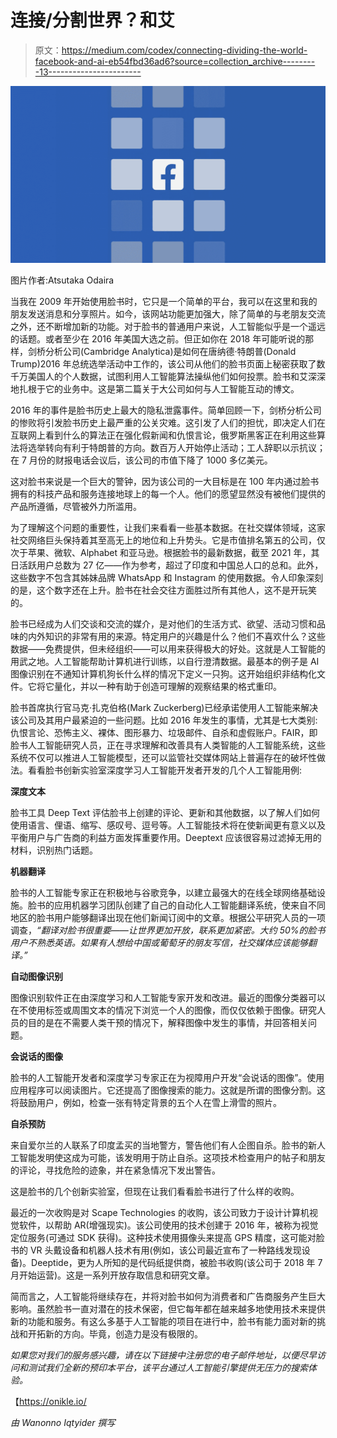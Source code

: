 # 连接/分割世界？和艾

> 原文：<https://medium.com/codex/connecting-dividing-the-world-facebook-and-ai-eb54fbd36ad6?source=collection_archive---------13----------------------->

![](img/5e53d5d1c00cf2c63490c8c989550ae7.png)

图片作者:Atsutaka Odaira

当我在 2009 年开始使用脸书时，它只是一个简单的平台，我可以在这里和我的朋友发送消息和分享照片。如今，该网站功能更加强大，除了简单的与老朋友交流之外，还不断增加新的功能。对于脸书的普通用户来说，人工智能似乎是一个遥远的话题。或者至少在 2016 年美国大选之前。但正如你在 2018 年可能听说的那样，剑桥分析公司(Cambridge Analytica)是如何在唐纳德·特朗普(Donald Trump)2016 年总统选举活动中工作的，该公司从他们的脸书页面上秘密获取了数千万美国人的个人数据，试图利用人工智能算法操纵他们如何投票。脸书和艾深深地扎根于它的业务中。这是第二篇关于大公司如何与人工智能互动的博文。

2016 年的事件是脸书历史上最大的隐私泄露事件。简单回顾一下，剑桥分析公司的惨败将引发脸书历史上最严重的公关灾难。这引发了人们的担忧，即决定人们在互联网上看到什么的算法正在强化假新闻和仇恨言论，俄罗斯黑客正在利用这些算法将选举转向有利于特朗普的方向。数百万人开始停止活动；工人辞职以示抗议；在 7 月份的财报电话会议后，该公司的市值下降了 1000 多亿美元。

这对脸书来说是一个巨大的警钟，因为该公司的一大目标是在 100 年内通过脸书拥有的科技产品和服务连接地球上的每一个人。他们的愿望显然没有被他们提供的产品所遵循，尽管被外力所滥用。

为了理解这个问题的重要性，让我们来看看一些基本数据。在社交媒体领域，这家社交网络巨头保持着其至高无上的地位和上升势头。它是市值排名第五的公司，仅次于苹果、微软、Alphabet 和亚马逊。根据脸书的最新数据，截至 2021 年，其日活跃用户总数为 27 亿——作为参考，超过了印度和中国总人口的总和。此外，这些数字不包含其姊妹品牌 WhatsApp 和 Instagram 的使用数据。令人印象深刻的是，这个数字还在上升。脸书在社会交往方面胜过所有其他人，这不是开玩笑的。

脸书已经成为人们交谈和交流的媒介，是对他们的生活方式、欲望、活动习惯和品味的内外知识的非常有用的来源。特定用户的兴趣是什么？他们不喜欢什么？这些数据——免费提供，但未经组织——可以用来获得极大的好处。这就是人工智能的用武之地。人工智能帮助计算机进行训练，以自行澄清数据。最基本的例子是 AI 图像识别在不通知计算机狗长什么样的情况下定义一只狗。这开始组织非结构化文件。它将它量化，并以一种有助于创造可理解的观察结果的格式重印。

脸书首席执行官马克·扎克伯格(Mark Zuckerberg)已经承诺使用人工智能来解决该公司及其用户最紧迫的一些问题。比如 2016 年发生的事情，尤其是七大类别:仇恨言论、恐怖主义、裸体、图形暴力、垃圾邮件、自杀和虚假账户。FAIR，即脸书人工智能研究人员，正在寻求理解和改善具有人类智能的人工智能系统，这些系统不仅可以推进人工智能模型，还可以监管社交媒体网站上普遍存在的破坏性做法。看看脸书创新实验室深度学习人工智能开发者开发的几个人工智能用例:

**深度文本**

脸书工具 Deep Text 评估脸书上创建的评论、更新和其他数据，以了解人们如何使用语言、俚语、缩写、感叹号、逗号等。人工智能技术将在使新闻更有意义以及平衡用户与广告商的利益方面发挥重要作用。Deeptext 应该很容易过滤掉无用的材料，识别热门话题。

**机器翻译**

脸书的人工智能专家正在积极地与谷歌竞争，以建立最强大的在线全球网络基础设施。脸书的应用机器学习团队创建了自己的自动化人工智能翻译系统，使来自不同地区的脸书用户能够翻译出现在他们新闻订阅中的文章。根据公平研究人员的一项调查，*“翻译对脸书很重要——让世界更加开放，联系更加紧密。大约 50%的脸书用户不熟悉英语。如果有人想给中国或葡萄牙的朋友写信，社交媒体应该能够翻译。”*

**自动图像识别**

图像识别软件正在由深度学习和人工智能专家开发和改进。最近的图像分类器可以在不使用标签或周围文本的情况下浏览一个人的图像，而仅仅依赖于图像。研究人员的目的是在不需要人类干预的情况下，解释图像中发生的事情，并回答相关问题。

**会说话的图像**

脸书的人工智能开发者和深度学习专家正在为视障用户开发“会说话的图像”。使用应用程序可以阅读图片。它还提高了图像搜索的能力。这就是所谓的图像分割。这将鼓励用户，例如，检查一张有特定背景的五个人在雪上滑雪的照片。

**自杀预防**

来自爱尔兰的人联系了印度孟买的当地警方，警告他们有人企图自杀。脸书的新人工智能发明使这成为可能，该发明用于防止自杀。这项技术检查用户的帖子和朋友的评论，寻找危险的迹象，并在紧急情况下发出警告。

这是脸书的几个创新实验室，但现在让我们看看脸书进行了什么样的收购。

最近的一次收购是对 Scape Technologies 的收购，该公司致力于设计计算机视觉软件，以帮助 AR(增强现实)。该公司使用的技术创建于 2016 年，被称为视觉定位服务(可通过 SDK 获得)。这种技术使用摄像头来提高 GPS 精度，这可能对脸书的 VR 头戴设备和机器人技术有用(例如，该公司最近宣布了一种路线发现设备)。Deeptide，更为人所知的是代码纸提供商，被脸书收购(该公司于 2018 年 7 月开始运营)。这是一系列开放存取信息和研究文章。

简而言之，人工智能将继续存在，并将对脸书如何为消费者和广告商服务产生巨大影响。虽然脸书一直对潜在的技术保密，但它每年都在越来越多地使用技术来提供新的功能和服务。有这么多基于人工智能的项目在进行中，脸书有能力面对新的挑战和开拓新的方向。毕竟，创造力是没有极限的。

*如果您对我们的服务感兴趣，请在以下链接中注册您的电子邮件地址，以便尽早访问和测试我们全新的预印本平台，该平台通过人工智能引擎提供无压力的搜索体验。*

【https://onikle.io/ 

*由 Wanonno Iqtyider 撰写*
